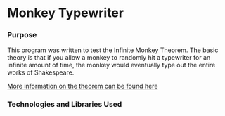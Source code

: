 # Monkey Typewriter
### Purpose
This program was written to test the Infinite Monkey Theorem. The basic theory is that if you allow a monkey to 
randomly hit a typewriter for an infinite amount of time, the monkey would eventually type out the entire works of Shakespeare.

[More information on the theorem can be found here](https://en.wikipedia.org/wiki/Infinite_monkey_theorem)

### Technologies and Libraries Used
